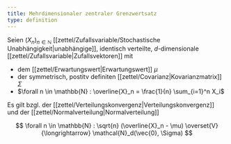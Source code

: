 ```yaml
---
title: Mehrdimensionaler zentraler Grenzwertsatz
type: definition
---
```


Seien $(X_n)_{n \in \mathbb{N}}$ [[zettel/Zufallsvariable/Stochastische Unabhängigkeit|unabhängige]], identisch verteilte, $d$-dimensionale [[zettel/Zufallsvariable|Zufallsvektoren]] mit
- dem [[zettel/Erwartungswert|Erwartungswert]] $\mu$
- der symmetrisch, postitv definiten [[zettel/Covarianz|Kovarianzmatrix]] $\Sigma$
- $\forall n \in \mathbb{N} : \overline{X}_n = \frac{1}{n} \sum_{i=1}^n X_i$

Es gilt bzgl. der [[zettel/Verteilungskonvergenz|Verteilungskonvergenz]] und der [[zettel/Normalverteilung|Normalverteilung]]

$$
	\forall n \in \mathbb{N} : \sqrt{n} (\overline{X}_n - \mu) \overset{V}{\longrightarrow} \mathcal{N}_d(\vec{0}, \Sigma)
$$